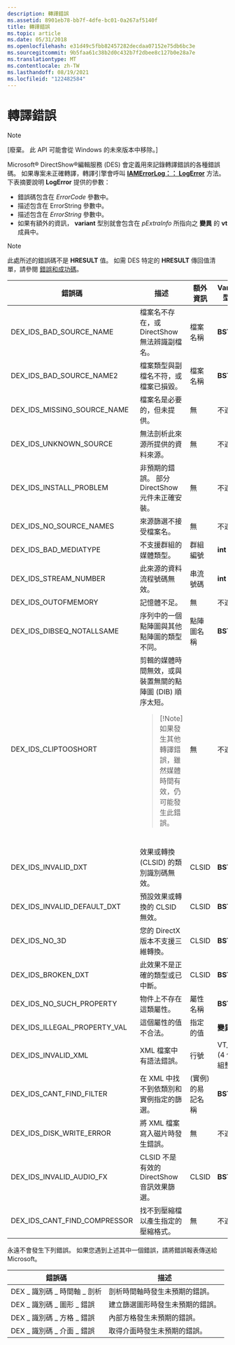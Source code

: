 ```yaml
---
description: 轉譯錯誤
ms.assetid: 8901eb78-bb7f-4dfe-bc01-0a267af5140f
title: 轉譯錯誤
ms.topic: article
ms.date: 05/31/2018
ms.openlocfilehash: e31d49c5fbb82457282decdaa07152e75db6bc3e
ms.sourcegitcommit: 9b5faa61c38b2d0c432b7f2dbee8c127b0e28a7e
ms.translationtype: MT
ms.contentlocale: zh-TW
ms.lasthandoff: 08/19/2021
ms.locfileid: "122482584"
---
```

# <a name="rendering-errors"></a>轉譯錯誤

> [!Note]  
> \[廢棄。 此 API 可能會從 Windows 的未來版本中移除。\]

 

Microsoft® DirectShow®編輯服務 (DES) 會定義用來記錄轉譯錯誤的各種錯誤碼。 如果專案未正確轉譯，轉譯引擎會呼叫 [**IAMErrorLog：： LogError**](iamerrorlog-logerror.md) 方法。 下表摘要說明 **LogError** 提供的參數：

-   錯誤碼包含在 *ErrorCode* 參數中。
-   描述包含在 ErrorString 參數中。
-   描述包含在 *ErrorString* 參數中。
-   如果有額外的資訊， **variant** 型別就會包含在 *pExtraInfo* 所指向之 **變異** 的 **vt** 成員中。

> [!Note]  
> 此處所述的錯誤碼不是 **HRESULT** 值。 如需 DES 特定的 **HRESULT** 傳回值清單，請參閱 [錯誤和成功碼](error-and-success-codes.md)。

 




| 錯誤碼 | 描述 | 額外資訊 | Variant 型別 | 
|------------|-------------|-------------------|--------------|
| DEX_IDS_BAD_SOURCE_NAME | 檔案名不存在，或 DirectShow 無法辨識副檔名。 | 檔案名稱 | <strong>BSTR</strong> | 
| DEX_IDS_BAD_SOURCE_NAME2 | 檔案類型與副檔名不符，或檔案已損毀。 | 檔案名稱 | <strong>BSTR</strong> | 
| DEX_IDS_MISSING_SOURCE_NAME | 檔案名是必要的，但未提供。 | 無 | 不適用 | 
| DEX_IDS_UNKNOWN_SOURCE | 無法剖析此來源所提供的資料來源。 | 無 | 不適用 | 
| DEX_IDS_INSTALL_PROBLEM | 非預期的錯誤。 部分 DirectShow 元件未正確安裝。 | 無 | 不適用 | 
| DEX_IDS_NO_SOURCE_NAMES | 來源篩選不接受檔案名。 | 無 | 不適用 | 
| DEX_IDS_BAD_MEDIATYPE | 不支援群組的媒體類型。 | 群組編號 | <strong>int</strong> | 
| DEX_IDS_STREAM_NUMBER | 此來源的資料流程號碼無效。 | 串流號碼 | <strong>int</strong> | 
| DEX_IDS_OUTOFMEMORY | 記憶體不足。 | 無 | 不適用 | 
| DEX_IDS_DIBSEQ_NOTALLSAME | 序列中的一個點陣圖與其他點陣圖的類型不同。 | 點陣圖名稱 | <strong>BSTR</strong> | 
| DEX_IDS_CLIPTOOSHORT | 剪輯的媒體時間無效，或與裝置無關的點陣圖 (DIB) 順序太短。<blockquote>[!Note]<br />如果發生其他轉譯錯誤，雖然媒體時間有效，仍可能發生此錯誤。</blockquote><br /> | 無 | 不適用 | 
| DEX_IDS_INVALID_DXT | 效果或轉換 (CLSID) 的類別識別碼無效。 | CLSID | <strong>BSTR</strong> | 
| DEX_IDS_INVALID_DEFAULT_DXT | 預設效果或轉換的 CLSID 無效。 | CLSID | <strong>BSTR</strong> | 
| DEX_IDS_NO_3D | 您的 DirectX 版本不支援三維轉換。 | CLSID | <strong>BSTR</strong> | 
| DEX_IDS_BROKEN_DXT | 此效果不是正確的類型或已中斷。 | CLSID | <strong>BSTR</strong> | 
| DEX_IDS_NO_SUCH_PROPERTY | 物件上不存在這類屬性。 | 屬性名稱 | <strong>BSTR</strong> | 
| DEX_IDS_ILLEGAL_PROPERTY_VAL | 這個屬性的值不合法。 | 指定的值 | <strong>變異</strong> | 
| DEX_IDS_INVALID_XML | XML 檔案中有語法錯誤。 | 行號 | VT_I4 (4 位元組整數)  | 
| DEX_IDS_CANT_FIND_FILTER | 在 XML 中找不到依類別和實例指定的篩選。 |  (實例) 的易記名稱 | <strong>BSTR</strong> | 
| DEX_IDS_DISK_WRITE_ERROR | 將 XML 檔案寫入磁片時發生錯誤。 | 無 | 不適用 | 
| DEX_IDS_INVALID_AUDIO_FX | CLSID 不是有效的 DirectShow 音訊效果篩選。 | CLSID | <strong>BSTR</strong> | 
| DEX_IDS_CANT_FIND_COMPRESSOR | 找不到壓縮檔以產生指定的壓縮格式。 | 無 | 不適用 | 




 

永遠不會發生下列錯誤。 如果您遇到上述其中一個錯誤，請將錯誤報表傳送給 Microsoft。



| 錯誤碼                 | 描述                                 |
|----------------------------|---------------------------------------------|
| DEX \_ 識別碼 \_ 時間軸 \_ 剖析  | 剖析時間軸時發生未預期的錯誤。      |
| DEX \_ 識別碼 \_ 圖形 \_ 錯誤     | 建立篩選圖形時發生未預期的錯誤。 |
| DEX \_ 識別碼 \_ 方格 \_ 錯誤      | 內部方格發生未預期的錯誤。    |
| DEX \_ 識別碼 \_ 介面 \_ 錯誤 | 取得介面時發生未預期的錯誤。      |



 

 

 




